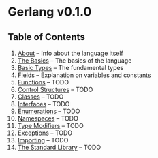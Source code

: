 # Gerlang v0.1.0 #

## Table of Contents ##

1. [About](./about.md) – Info about the language itself
2. [The Basics](./the-basics.md) – The basics of the language
3. [Basic Types](./basic-types.md) – The fundamental types
4. [Fields](./fields.md) – Explanation on variables and constants
5. [Functions](./functions.md) – TODO
6. [Control Structures](./control-structures.md) – TODO
7. [Classes](./classes.md) – TODO
8. [Interfaces](./interfaces.md) – TODO
9. [Enumerations](./enumerations.md) – TODO
10. [Namespaces](./namespaces.md) – TODO
11. [Type Modifiers](./type-modifiers.md) – TODO
12. [Exceptions](./exceptions.md) – TODO
13. [Importing](./importing.md) – TODO
14. [The Standard Library](./the-standard-library.md) – TODO
